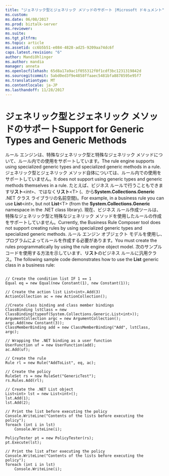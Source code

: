 ```yaml
---
title: "ジェネリック型とジェネリック メソッドのサポート |Microsoft ドキュメント"
ms.custom: 
ms.date: 06/08/2017
ms.prod: biztalk-server
ms.reviewer: 
ms.suite: 
ms.tgt_pltfrm: 
ms.topic: article
ms.assetid: cc6b5b51-e084-4828-ad25-9209aa74dc6f
caps.latest.revision: "6"
author: MandiOhlinger
ms.author: mandia
manager: anneta
ms.openlocfilehash: 65d8a17a9ac1f055312f0f1cdf3bc1231319842d
ms.sourcegitcommit: 5abd0ed3f9e4858ffaaec5481bfa8878595e95f7
ms.translationtype: MT
ms.contentlocale: ja-JP
ms.lasthandoff: 11/28/2017
---
```

# <a name="support-for-generic-types-and-generic-methods"></a><span data-ttu-id="0180d-102">ジェネリック型とジェネリック メソッドのサポート</span><span class="sxs-lookup"><span data-stu-id="0180d-102">Support for Generic Types and Generic Methods</span></span>
<span data-ttu-id="0180d-103">ルール エンジンは、特殊なジェネリック型と特殊なジェネリック メソッドについて、ルール内での使用をサポートしています。</span><span class="sxs-lookup"><span data-stu-id="0180d-103">The rule engine supports using specialized generic types and specialized generic methods in a rule.</span></span> <span data-ttu-id="0180d-104">ジェネリック型とジェネリック メソッド自体については、ルール内での使用をサポートしていません。</span><span class="sxs-lookup"><span data-stu-id="0180d-104">It does not support using generic types and generic methods themselves in a rule.</span></span> <span data-ttu-id="0180d-105">たとえば、ビジネス ルールで行うこともできます**リスト**\<*int*\>、ではなく**リスト**\<T\> (、から**System.Collections.Generic** .NET クラス ライブラリの名前空間)。</span><span class="sxs-lookup"><span data-stu-id="0180d-105">For example, in a business rule you can use **List**\<*int*\>, but not **List**\<T\> (from the **System.Collections.Generic** namespace in the .NET class library).</span></span> <span data-ttu-id="0180d-106">現在、ビジネス ルール作成ツールは、特殊なジェネリック型と特殊なジェネリック メソッドを使用したルールの作成をサポートしていません。</span><span class="sxs-lookup"><span data-stu-id="0180d-106">Currently, the Business Rule Composer tool does not support creating rules by using specialized generic types and specialized generic methods.</span></span> <span data-ttu-id="0180d-107">ルール エンジン オブジェクト モデルを使用し、プログラムによってルールを作成する必要があります。</span><span class="sxs-lookup"><span data-stu-id="0180d-107">You must create the rules programmatically by using the rule engine object model.</span></span> <span data-ttu-id="0180d-108">次のサンプル コードを使用する方法を示しています、**リスト**のビジネス ルールに汎用クラス。</span><span class="sxs-lookup"><span data-stu-id="0180d-108">The following sample code demonstrates how to use the **List** generic class in a business rule:</span></span>  
  
```  
  
// Create the condition list IF 1 == 1  
Equal eq = new Equal(new Constant(1), new Constant(1));  
  
// Create the action list List<int>.Add(3)  
ActionCollection ac = new ActionCollection();  
  
//Create class binding and class member bindings  
ClassBinding lstClass = new ClassBinding(typeof(System.Collections.Generic.List<int>));  
ArgumentCollection argc = new ArgumentCollection();  
argc.Add(new Constant(3));  
ClassMemberBinding add = new ClassMemberBinding("Add", lstClass, argc);  
  
// Wrapping the .NET binding as a user function  
UserFunction uf = new UserFunction(add);  
ac.Add(uf);  
  
// Create the rule  
Rule rl = new Rule("AddToList", eq, ac);  
  
// Create the policy  
RuleSet rs = new RuleSet("GenericTest");  
rs.Rules.Add(rl);  
  
// Create the .NET List object  
List<int> lst = new List<int>();  
lst.Add(1);  
lst.Add(2);  
  
// Print the list before executing the policy  
Console.WriteLine("Contents of the lists before executing the policy");  
foreach (int i in lst)  
    Console.WriteLine(i);  
  
PolicyTester pt = new PolicyTester(rs);  
pt.Execute(lst);  
  
// Print the list after executing the policy  
Console.WriteLine("Contents of the lists before executing the policy");  
foreach (int i in lst)  
    Console.WriteLine(i);  
```